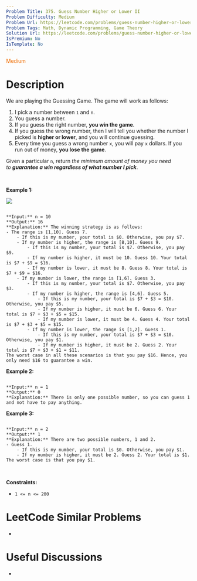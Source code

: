 ```yaml
---
Problem Title: 375. Guess Number Higher or Lower II
Problem Difficulty: Medium
Problem Url: https://leetcode.com/problems/guess-number-higher-or-lower-ii/
Problem Tags: Math, Dynamic Programming, Game Theory
Solution Url: https://leetcode.com/problems/guess-number-higher-or-lower-ii/solution/
IsPremium: No
IsTemplate: No
---
```


<span style="color: rgb(239, 108, 0);">Medium</span>

# Description

We are playing the Guessing Game. The game will work as follows:


1. I pick a number between `1` and `n`.
2. You guess a number.
3. If you guess the right number, **you win the game**.
4. If you guess the wrong number, then I will tell you whether the number I picked is **higher or lower**, and you will continue guessing.
5. Every time you guess a wrong number `x`, you will pay `x` dollars. If you run out of money, **you lose the game**.


Given a particular `n`, return *the minimum amount of money you need to **guarantee a win regardless of what number I pick***.


 


**Example 1:**


![](https://assets.leetcode.com/uploads/2020/09/10/graph.png)

```

**Input:** n = 10
**Output:** 16
**Explanation:** The winning strategy is as follows:
- The range is [1,10]. Guess 7.
    - If this is my number, your total is $0. Otherwise, you pay $7.
    - If my number is higher, the range is [8,10]. Guess 9.
        - If this is my number, your total is $7. Otherwise, you pay $9.
        - If my number is higher, it must be 10. Guess 10. Your total is $7 + $9 = $16.
        - If my number is lower, it must be 8. Guess 8. Your total is $7 + $9 = $16.
    - If my number is lower, the range is [1,6]. Guess 3.
        - If this is my number, your total is $7. Otherwise, you pay $3.
        - If my number is higher, the range is [4,6]. Guess 5.
            - If this is my number, your total is $7 + $3 = $10. Otherwise, you pay $5.
            - If my number is higher, it must be 6. Guess 6. Your total is $7 + $3 + $5 = $15.
            - If my number is lower, it must be 4. Guess 4. Your total is $7 + $3 + $5 = $15.
        - If my number is lower, the range is [1,2]. Guess 1.
            - If this is my number, your total is $7 + $3 = $10. Otherwise, you pay $1.
            - If my number is higher, it must be 2. Guess 2. Your total is $7 + $3 + $1 = $11.
The worst case in all these scenarios is that you pay $16. Hence, you only need $16 to guarantee a win.

```

**Example 2:**



```

**Input:** n = 1
**Output:** 0
**Explanation:** There is only one possible number, so you can guess 1 and not have to pay anything.

```

**Example 3:**



```

**Input:** n = 2
**Output:** 1
**Explanation:** There are two possible numbers, 1 and 2.
- Guess 1.
    - If this is my number, your total is $0. Otherwise, you pay $1.
    - If my number is higher, it must be 2. Guess 2. Your total is $1.
The worst case is that you pay $1.

```

 


**Constraints:**


* `1 <= n <= 200`




# LeetCode Similar Problems

- []()

# Useful Discussions

- []()
